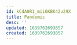 ```yaml
---
id: kCdA0R1_mii6KBK42u29X
title: Pandemic
desc: ''
updated: 1639762693857
created: 1639762693857
---
```


